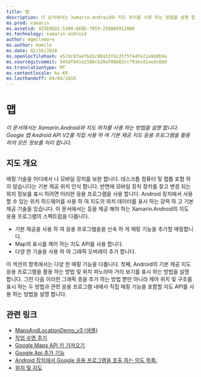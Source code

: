 ```yaml
---
title: 맵
description: 이 문서에서는 Xamarin.Android와 지도 위치를 사용 하는 방법을 설명 합니다. Google 맵 Android API V2를 직접 사용 하 여 기본 제공 지도 응용 프로그램을 활용 하의 모든 정보를 처리 합니다.
ms.prod: xamarin
ms.assetid: 425E0ED2-5380-6EBE-7059-256B6E9128B8
ms.technology: xamarin-android
author: mgmclemore
ms.author: mamcle
ms.date: 02/16/2018
ms.openlocfilehash: e57dc07aefbd1c80a53f4225f5f44fe72a9ddb9a
ms.sourcegitcommit: 945df041e2180cb20af08b83cc703ecd1aedc6b0
ms.translationtype: MT
ms.contentlocale: ko-KR
ms.lasthandoff: 04/04/2018
---
```

# <a name="maps"></a>맵

_이 문서에서는 Xamarin.Android와 지도 위치를 사용 하는 방법을 설명 합니다. Google 맵 Android API V2를 직접 사용 하 여 기본 제공 지도 응용 프로그램을 활용 하의 모든 정보를 처리 합니다._

## <a name="maps-overview"></a>지도 개요

매핑 기술을 어디에서 나 모바일 장치를 보완 합니다. 데스크톱 컴퓨터 및 랩톱 포함 하지 않습니다는 기본 제공 위치 인식 합니다. 반면에 모바일 장치 장치를 찾고 변경 되는 위치 정보를 표시 하려면 이러한 응용 프로그램을 사용 합니다. Android 장치에서 사용할 수 있는 위치 하드웨어를 사용 하 여 지도의 위치 데이터를 표시 하는 강력 하 고 기본 제공 기술을 있습니다. 이 문서에서는 등을 제공 해야 하는 Xamarin.Android의 지도 응용 프로그램의 스펙트럼을 다룹니다. 

-  기본 제공을 사용 하 여 응용 프로그램을을 신속 하 게 매핑 기능을 추가할 매핑합니다.
-  Map의 표시를 제어 하는 지도 API를 사용 합니다.
-  다양 한 기술을 사용 하 여 그래픽 오버레이 추가 합니다.

이 섹션의 항목에서는 다양 한 매핑 기능을 다룹니다.
첫째, Android의 기본 제공 지도 응용 프로그램을 활용 하는 방법 및 위치 파노라마 거리 보기를 표시 하는 방법을 설명 합니다. 그런 다음 이러한 그래픽 층을 추가 하는 방법 뿐만 아니라 제어 위치 및 구조를 표시 하는 두 방법과 관련 응용 프로그램 내에서 직접 매핑 기능을 포함할 지도 API를 사용 하는 방법을 설명 합니다.


## <a name="related-links"></a>관련 링크

- [MapsAndLocationDemo_v3 (샘플)](https://developer.xamarin.com/samples/monodroid/MapsAndLocationDemo_v3/)
- [작업 수명 주기](~/android/app-fundamentals/activity-lifecycle/index.md)
- [Google Maps API 키 가져오기](~/android/platform/maps-and-location/maps/obtaining-a-google-maps-api-key.md)
- [Google Api 추가 기능](http://code.google.com/android/add-ons/google-apis/reference/index.html?com/google/android/maps/package-summary.html)
- [Android 장치에서 Google 응용 프로그램을 호출 하는 의도 목록:](http://developer.android.com/guide/appendix/g-app-intents.html)
- [위치 및 지도](http://developer.android.com/guide/topics/location/index.html)
